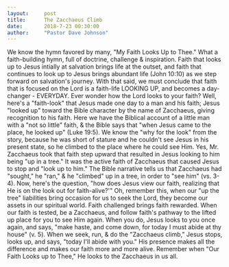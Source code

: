 ```yaml
---
layout:     post
title:      The Zacchaeus Climb
date:       2018-7-23 00:30:00
author:     "Pastor Dave Johnson"
---
```


We know the hymn favored by many, "My Faith Looks Up to Thee." What a faith-building hymn, full of doctrine, challenge & inspiration. Faith that looks up to Jesus intially at salvation brings life at the outset, and faith that continues to look up to Jesus brings abundant life (John 10:10) as we step forward on salvation's journey. With that said, we must conclude that faith that is focused on the Lord is a faith-life LOOKING UP, and becomes a day-changer - EVERYDAY. Ever wonder how the Lord looks to your faith? Well, here's a "faith-look" that Jesus made one day to a man and his faith; Jesus "looked up" toward the Bible character by the name of Zacchaeus, giving recognition to his faith. Here we have the Biblical account of a little man with a "not so little" faith, & the Bible says that "when Jesus came to the place, he looked up" (Luke 19:5). We know the "why for the look" from the story, because he was short of stature and he couldn't see Jesus in his present state, so he climbed to the place where he could see Him. Yes, Mr. Zacchaeus took that faith step upward that resulted in Jesus looking to him being "up in a tree." It was the active faith of Zacchaeus that caused Jesus to stop and "look up to him." The Bible narrative tells us that Zacchaeus had "sought," he "ran," & he "climbed" up in a tree, in order to "see him" (vs. 3-4). Now, here's the question, "how does Jesus view our faith, realizing that He is on the look out for faith-alive?'" Oh, remember this, when our "up the tree" liabilities bring occasion for us to seek the Lord, they become our assets in our spiritual world. Faith challenged brings faith rewarded. When our faith is tested, be a Zacchaeus, and follow faith's pathway to the lifted up place for you to see Him again. When you do, Jesus looks to you once again, and says, "make haste, and come down, for today I must abide at thy house" (v. 5). When we seek, run, & do the "Zacchaeus climb," Jesus stops, looks up, and says, "today I'll abide with you." His presence makes all the difference and makes our faith more and more alive. Remember when "Our Faith Looks up to Thee," He looks to the Zacchaeus in us all.
